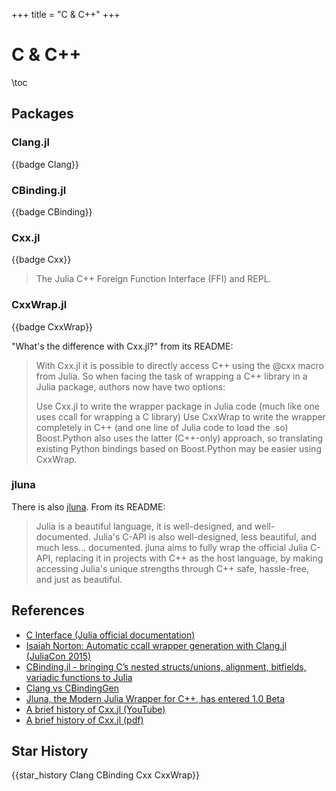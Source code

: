 +++
title = "C & C++"
+++

# C & C++

\toc

## Packages

### Clang.jl
{{badge Clang}}

### CBinding.jl
{{badge CBinding}}

### Cxx.jl
{{badge Cxx}}

>The Julia C++ Foreign Function Interface (FFI) and REPL.

### CxxWrap.jl
{{badge CxxWrap}}

"What's the difference with Cxx.jl?" from its README:

>With Cxx.jl it is possible to directly access C++ using the @cxx macro from Julia. So when facing the task of wrapping a C++ library in a Julia package, authors now have two options:
>
>Use Cxx.jl to write the wrapper package in Julia code (much like one uses ccall for wrapping a C library)
>Use CxxWrap to write the wrapper completely in C++ (and one line of Julia code to load the .so)
>Boost.Python also uses the latter (C++-only) approach, so translating existing Python bindings based on Boost.Python may be easier using CxxWrap.

### jluna

There is also [jluna](https://github.com/Clemapfel/jluna).
From its README:

>Julia is a beautiful language, it is well-designed, and well-documented. Julia's C-API is also well-designed, less beautiful, and much less... documented.
>jluna aims to fully wrap the official Julia C-API, replacing it in projects with C++ as the host language, by making accessing Julia's unique strengths through C++ safe, hassle-free, and just as beautiful.


## References

* [C Interface (Julia official documentation)](https://docs.julialang.org/en/v1/base/c/)
* [Isaiah Norton: Automatic ccall wrapper generation with Clang.jl (JuliaCon 2015)](https://www.youtube.com/watch?v=Jt5sv-8iRGc)
* [CBinding.jl - bringing C’s nested structs/unions, alignment, bitfields, variadic functions to Julia](https://discourse.julialang.org/t/cbinding-jl-bringing-cs-nested-structs-unions-alignment-bitfields-variadic-functions-to-julia/25902)
* [Clang vs CBindingGen](https://discourse.julialang.org/t/clang-vs-cbindinggen/56693/10)
* [Jluna, the Modern Julia Wrapper for C++, has entered 1.0 Beta](https://discourse.julialang.org/t/jluna-the-modern-julia-wrapper-for-c-has-entered-1-0-beta/80303)
* [A brief history of Cxx.jl (YouTube)](https://www.youtube.com/watch?v=bJiwjKIWgjM)
* [A brief history of Cxx.jl (pdf)](https://compiler-research.org/assets/presentations/K_Fischer_Cxx_jl.pdf)

## Star History
{{star_history Clang CBinding Cxx CxxWrap}}
